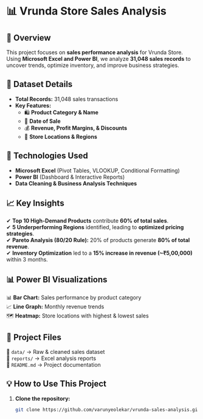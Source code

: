 # 📊 Vrunda Store Sales Analysis  

## 📌 Overview  
This project focuses on **sales performance analysis** for Vrunda Store. Using **Microsoft Excel and Power BI**, we analyze **31,048 sales records** to uncover trends, optimize inventory, and improve business strategies.  

## 📂 Dataset Details  
- **Total Records:** 31,048 sales transactions  
- **Key Features:**  
  - 🛍️ **Product Category & Name**  
  - 📅 **Date of Sale**  
  - 💰 **Revenue, Profit Margins, & Discounts**  
  - 📌 **Store Locations & Regions**  

## 🚀 Technologies Used  
- **Microsoft Excel** (Pivot Tables, VLOOKUP, Conditional Formatting)  
- **Power BI** (Dashboard & Interactive Reports)  
- **Data Cleaning & Business Analysis Techniques**  

## 📈 Key Insights  
✔ **Top 10 High-Demand Products** contribute **60% of total sales**.  
✔ **5 Underperforming Regions** identified, leading to **optimized pricing strategies**.  
✔ **Pareto Analysis (80/20 Rule):** 20% of products generate **80% of total revenue**.  
✔ **Inventory Optimization** led to a **15% increase in revenue (~₹5,00,000)** within 3 months.  

## 📊 Power BI Visualizations  
📊 **Bar Chart:** Sales performance by product category  
📈 **Line Graph:** Monthly revenue trends  
🗺️ **Heatmap:** Store locations with highest & lowest sales  

## 📎 Project Files  
📂 `data/` → Raw & cleaned sales dataset  
📂 `reports/` → Excel analysis reports    
📄 `README.md` → Project documentation  

## 💡 How to Use This Project  
1. **Clone the repository:**  
   ```bash
   git clone https://github.com/varunyeolekar/vrunda-sales-analysis.git
